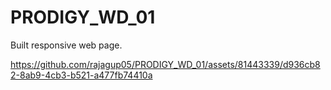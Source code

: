 # PRODIGY_WD_01
Built responsive web page.


https://github.com/rajagup05/PRODIGY_WD_01/assets/81443339/d936cb82-8ab9-4cb3-b521-a477fb74410a

